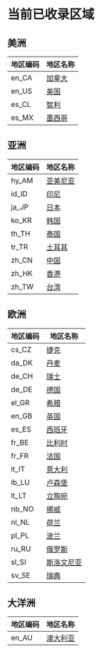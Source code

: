 # 当前已收录区域

## 美洲

| 地区编码 | 地区名称 |
| --- | --- |
| en_CA | [加拿大](en_CA/index.md) | 
| en_US | [美国](en_US/index.md) | 
| es_CL | [智利](es_CL/index.md) | 
| es_MX | [墨西哥](es_MX/index.md) | 

## 亚洲

| 地区编码 | 地区名称 |
| --- | --- |
| hy_AM | [亚美尼亚](hy_AM/index.md) | 
| id_ID | [印尼](id_ID/index.md) | 
| ja_JP | [日本](ja_JP/index.md) | 
| ko_KR | [韩国](ko_KR/index.md) | 
| th_TH | [泰国](th_TH/index.md) | 
| tr_TR | [土耳其](tr_TR/index.md) | 
| zh_CN | [中国](zh_CN/index.md) | 
| zh_HK | [香港](zh_HK/index.md) | 
| zh_TW | [台湾](zh_TW/index.md) | 

## 欧洲

| 地区编码 | 地区名称 |
| --- | --- |
| cs_CZ | [捷克](cs_CZ/index.md) | 
| da_DK | [丹麦](da_DK/index.md) | 
| de_CH | [瑞士](de_CH/index.md) | 
| de_DE | [德国](de_DE/index.md) | 
| el_GR | [希腊](el_GR/index.md) | 
| en_GB | [英国](en_GB/index.md) | 
| es_ES | [西班牙](es_ES/index.md) | 
| fr_BE | [比利时](fr_BE/index.md) | 
| fr_FR | [法国](fr_FR/index.md) | 
| it_IT | [意大利](it_IT/index.md) | 
| lb_LU | [卢森堡](lb_LU/index.md) | 
| lt_LT | [立陶宛](lt_LT/index.md) | 
| nb_NO | [挪威](nb_NO/index.md) | 
| nl_NL | [荷兰](nl_NL/index.md) | 
| pl_PL | [波兰](pl_PL/index.md) | 
| ru_RU | [俄罗斯](ru_RU/index.md) | 
| sl_SI | [斯洛文尼亚](sl_SI/index.md) | 
| sv_SE | [瑞典](sv_SE/index.md) | 

## 大洋洲

| 地区编码 | 地区名称 |
| --- | --- |
| en_AU | [澳大利亚](en_AU/index.md) | 
